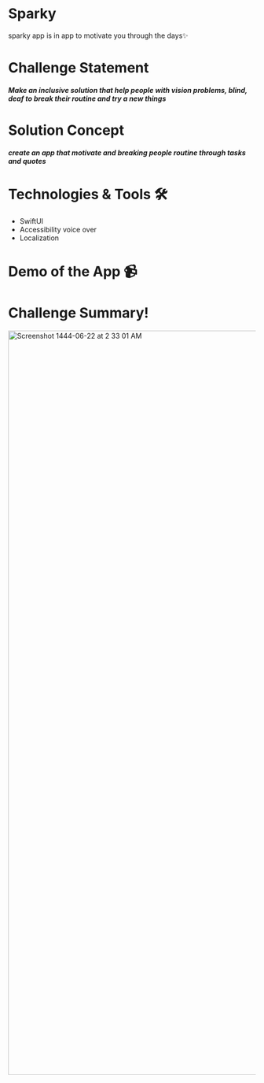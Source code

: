 # Sparky 
sparky app is in app to motivate you through the days✨

# Challenge Statement

##### Make an inclusive solution that help people with vision problems, blind, deaf to break their routine and try a new things

# Solution Concept

##### create an app that motivate and breaking people routine through tasks and quotes


# Technologies & Tools 🛠️
- SwiftUI
- Accessibility voice over
- Localization

# Demo of the App 📹


# Challenge Summary!


<img width="1512" alt="Screenshot 1444-06-22 at 2 33 01 AM" src="https://user-images.githubusercontent.com/107502187/212501693-b2c189e9-6deb-4300-84ac-9161bab99b18.png">
